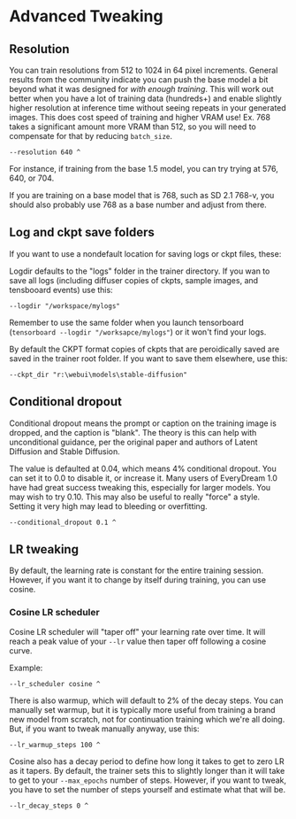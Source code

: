 # Advanced Tweaking

## Resolution

You can train resolutions from 512 to 1024 in 64 pixel increments.  General results from the community indicate you can push the base model a bit beyond what it was designed for *with enough training*.  This will work out better when you have a lot of training data (hundreds+) and enable slightly higher resolution at inference time without seeing repeats in your generated images.  This does cost speed of training and higher VRAM use!  Ex. 768 takes a significant amount more VRAM than 512, so you will need to compensate for that by reducing ```batch_size```.

    --resolution 640 ^

For instance, if training from the base 1.5 model, you can try trying at 576, 640, or 704. 

If you are training on a base model that is 768, such as SD 2.1 768-v, you should also probably use 768 as a base number and adjust from there.

## Log and ckpt save folders

If you want to use a nondefault location for saving logs or ckpt files, these:

Logdir defaults to the "logs" folder in the trainer directory.  If you wan to save all logs (including diffuser copies of ckpts, sample images, and tensbooard events) use this:

    --logdir "/workspace/mylogs"

Remember to use the same folder when you launch tensorboard (```tensorboard --logdir "/worksapce/mylogs"```) or it won't find your logs.

By default the CKPT format copies of ckpts that are peroidically saved are saved in the trainer root folder.  If you want to save them elsewhere, use this:

    --ckpt_dir "r:\webui\models\stable-diffusion"

## Conditional dropout

Conditional dropout means the prompt or caption on the training image is dropped, and the caption is "blank".  The theory is this can help with unconditional guidance, per the original paper and authors of Latent Diffusion and Stable Diffusion.

The value is defaulted at 0.04, which means 4% conditional dropout.  You can set it to 0.0 to disable it, or increase it.  Many users of EveryDream 1.0 have had great success tweaking this, especially for larger models.  You may wish to try 0.10.  This may also be useful to really "force" a style.  Setting it very high may lead to bleeding or overfitting.

    --conditional_dropout 0.1 ^

## LR tweaking

By default, the learning rate is constant for the entire training session.  However, if you want it to change by itself during training, you can use cosine.

### Cosine LR scheduler
Cosine LR scheduler will "taper off" your learning rate over time. It will reach a peak value of your ```--lr``` value then taper off following a cosine curve.

Example:

    --lr_scheduler cosine ^

There is also warmup, which will default to 2% of the decay steps.  You can manually set warmup, but it is typically more useful from training a brand new model from scratch, not for continuation training which we're all doing.  But, if you want to tweak manually anyway, use this:

    --lr_warmup_steps 100 ^

Cosine also has a decay period to define how long it takes to get to zero LR as it tapers.  By default, the trainer sets this to slightly longer than it will take to get to your ```--max_epochs``` number of steps.   However, if you want to tweak, you have to set the number of steps yourself and estimate what that will be. 

    --lr_decay_steps 0 ^